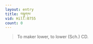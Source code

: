 ```yaml
---
layout: entry
title: བསྟུགས་
vid: Hill:0755
count: 0
---
```

> To maker lower, to lower (Sch\.) CD\.


